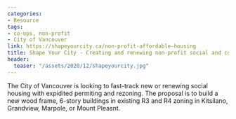 ```yaml
---
categories:
- Resource
tags:
- co-ops, non-profit
- City of Vancouver
link: https://shapeyourcity.ca/non-profit-affordable-housing
title: Shape Your City - Creating and renewing non-profit social and co-op housing
header:
  teaser: "/assets/2020/12/shapeyourcity.jpg"
---
```


The City of Vancouver is looking to fast-track new or renewing social housing with
expidited permiting and rezoning.  The proposal is to build a new wood frame, 6-story
buildings in existing R3 and R4 zoning in Kitsilano, Grandview, Marpole, or Mount
Pleasnt.
